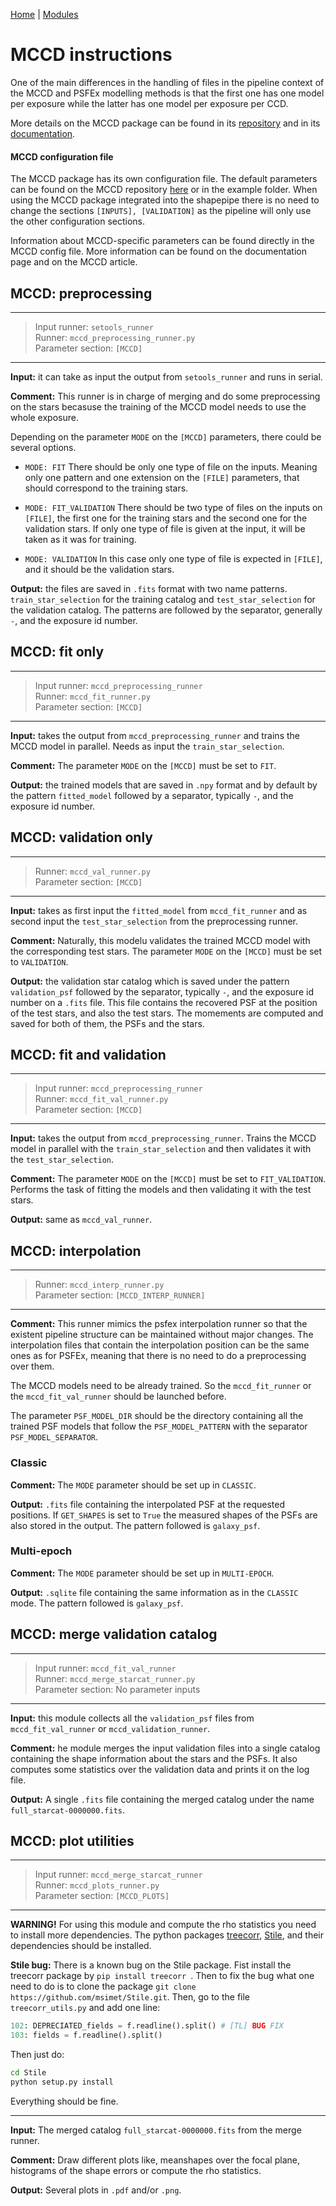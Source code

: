 [Home](../shapepipe.md) | [Modules](../module_docs.md)

# MCCD instructions

One of the main differences in the handling of files in the pipeline context of
the MCCD and PSFEx modelling methods is that the first one has one model per
exposure while the latter has one model per exposure per CCD. 

More details on the MCCD package can be found in its 
[repository](https://github.com/CosmoStat/mccd) and in its
[documentation](https://cosmostat.github.io/mccd/).


#### MCCD configuration file

The MCCD package has its own configuration file. The default parameters can
be found on the MCCD repository
[here](https://github.com/CosmoStat/mccd/blob/master/config_MCCD.ini) or in
the example folder. When using the MCCD package integrated into the shapepipe
there is no need to change the sections ``[INPUTS], [VALIDATION]`` as the
pipeline will only use the other configuration sections.

Information about MCCD-specific parameters can be found directly in the 
MCCD config file. More information can be found on the documentation page
and on the MCCD article.

## MCCD: preprocessing

---
> Input runner: ``setools_runner``  
> Runner: ``mccd_preprocessing_runner.py``  
> Parameter section: ``[MCCD]``  
---

**Input:** it can take as input the output from ``setools_runner``
and runs in serial.

**Comment:** This runner is in charge of merging and do some preprocessing on
the stars becasuse the training of the MCCD model needs to use the whole
exposure.

Depending on the parameter ``MODE`` on the ``[MCCD]`` parameters, there could
be several options.

- ``MODE: FIT`` There should be only one type of file on the inputs.
Meaning only one pattern and one extension on the ``[FILE]`` parameters, that
should correspond to the training stars.

- ``MODE: FIT_VALIDATION`` There should be two type of files on the inputs on
``[FILE]``, the first one for the training stars and the second one for the
validation stars. If only one type of file is given at the input, it will be
taken as it was for training.

- ``MODE: VALIDATION`` In this case only one type of file is expected in 
``[FILE]``, and it should be the validation stars.

**Output:** the files are saved in ``.fits`` format with two name
patterns. ``train_star_selection`` for the training catalog and
``test_star_selection`` for the validation catalog. The patterns are followed
by the separator, generally ``-``, and the exposure id number.


## MCCD: fit only

---
> Input runner: ``mccd_preprocessing_runner``  
> Runner: ``mccd_fit_runner.py``  
> Parameter section: ``[MCCD]``  
---

**Input:** takes the output from ``mccd_preprocessing_runner`` and trains the 
MCCD model in parallel. Needs as input the ``train_star_selection``.

**Comment:** The parameter ``MODE`` on the ``[MCCD]`` must be set to ``FIT``.

**Output:** the trained models that are saved in ``.npy`` format and by default
by the pattern ``fitted_model`` followed by a separator, typically ``-``, and
the exposure id number.


## MCCD: validation only

---
> Runner: ``mccd_val_runner.py``  
> Parameter section: ``[MCCD]``  
---

**Input:** takes as first input the ``fitted_model`` from ``mccd_fit_runner``
and as second input the ``test_star_selection`` from the preprocessing runner.

**Comment:** Naturally, this modelu validates the trained MCCD model with the
corresponding test stars.
The parameter ``MODE`` on the ``[MCCD]`` must be set to ``VALIDATION``.

**Output:** the validation star catalog which is saved under the pattern 
``validation_psf`` followed by the separator, typically ``-``, and
the exposure id number on a ``.fits`` file.
This file contains the recovered PSF at the position of the test stars, and 
also the test stars. The momements are computed and saved for both of them,
the PSFs and the stars.


## MCCD: fit and validation

---
> Input runner: ``mccd_preprocessing_runner``  
> Runner: ``mccd_fit_val_runner.py``  
> Parameter section: ``[MCCD]``
---

**Input:** takes the output from ``mccd_preprocessing_runner``. Trains the 
MCCD model in parallel with  the ``train_star_selection`` and then validates
it with the ``test_star_selection``.

**Comment:** The parameter ``MODE`` on the ``[MCCD]`` must be set to
``FIT_VALIDATION``.
Performs the task of fitting the models and then validating it with the test
stars.

**Output:** same as ``mccd_val_runner``.


## MCCD: interpolation

---
> Runner: ``mccd_interp_runner.py``  
> Parameter section: ``[MCCD_INTERP_RUNNER]``  
---

**Comment:** This runner mimics the psfex interpolation runner so that the
existent pipeline structure can be maintained without major changes.
The interpolation files that contain the interpolation position can be the
same ones as for PSFEx, meaning that there is no need to do a preprocessing
over them.

The MCCD models need to be already trained. So the
``mccd_fit_runner`` or the ``mccd_fit_val_runner`` should be launched before.

The parameter ``PSF_MODEL_DIR`` should be the directory containing all the 
trained PSF models that follow the ``PSF_MODEL_PATTERN`` with the separator
``PSF_MODEL_SEPARATOR``.


### Classic

**Comment:** The ``MODE`` parameter should be set up in ``CLASSIC``.

**Output:** ``.fits`` file containing the interpolated PSF at the requested
positions. If ``GET_SHAPES`` is set to ``True`` the measured shapes of the PSFs
are also stored in the output. The pattern followed is ``galaxy_psf``.

### Multi-epoch

**Comment:** The ``MODE`` parameter should be set up in ``MULTI-EPOCH``.

**Output:** ``.sqlite`` file containing the same information as in the 
``CLASSIC`` mode. The pattern followed is ``galaxy_psf``.


## MCCD: merge validation catalog

---
> Input runner: ``mccd_fit_val_runner``  
> Runner: ``mccd_merge_starcat_runner.py``  
> Parameter section: No parameter inputs  
---

**Input:** this module collects all the ``validation_psf`` files from 
``mccd_fit_val_runner`` or ``mccd_validation_runner``.

**Comment:** he module merges the input validation files into a single catalog
containing the shape information about the stars and the PSFs.
It also computes some statistics over the validation data and prints it on the
log file.

**Output:** A single ``.fits`` file containing the merged catalog under the
name ``full_starcat-0000000.fits``.

## MCCD: plot utilities

---
> Input runner: ``mccd_merge_starcat_runner``  
> Runner: ``mccd_plots_runner.py``  
> Parameter section: ``[MCCD_PLOTS]``  
---

**WARNING!** For using this module  and compute the rho statistics 
you need to install more dependencies.
The python packages [treecorr](https://github.com/rmjarvis/TreeCorr),
[Stile](https://github.com/msimet/Stile), and their dependencies
should be installed. 

**Stile bug:** There is a known bug on the Stile package.
Fist install the treecorr package by ``pip install treecorr ``.
Then to fix the bug what one need to do is to clone the package
``git clone https://github.com/msimet/Stile.git``. Then, go to the file
``treecorr_utils.py`` and add one line:

```python
102: DEPRECIATED_fields = f.readline().split() # [TL] BUG FIX
103: fields = f.readline().split() 
```

Then just do:
```bash
cd Stile
python setup.py install
```

Everything should be fine.

---

**Input:** The merged catalog ``full_starcat-0000000.fits`` from the merge
runner.

**Comment:** Draw different plots like, meanshapes over the focal plane,
histograms of the shape errors or compute the rho statistics.

**Output:** Several plots in ``.pdf`` and/or ``.png``.

